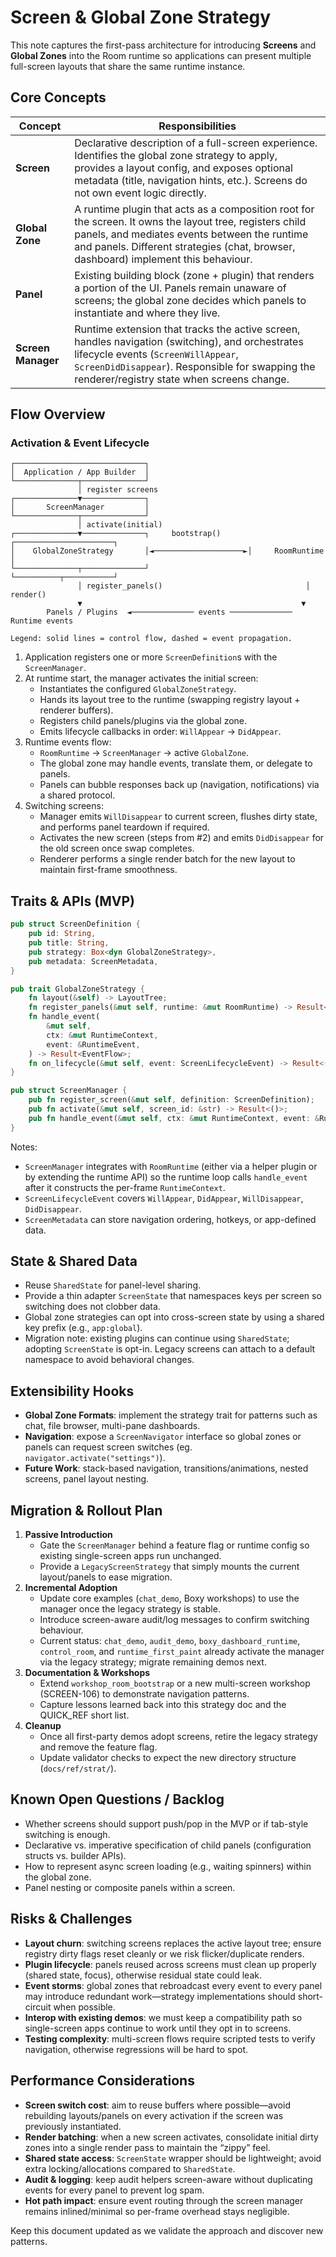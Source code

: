 # Screen & Global Zone Strategy

This note captures the first-pass architecture for introducing **Screens** and
**Global Zones** into the Room runtime so applications can present multiple
full-screen layouts that share the same runtime instance.

## Core Concepts

| Concept      | Responsibilities |
|--------------|------------------|
| **Screen**   | Declarative description of a full-screen experience. Identifies the global zone strategy to apply, provides a layout config, and exposes optional metadata (title, navigation hints, etc.). Screens do not own event logic directly. |
| **Global Zone** | A runtime plugin that acts as a composition root for the screen. It owns the layout tree, registers child panels, and mediates events between the runtime and panels. Different strategies (chat, browser, dashboard) implement this behaviour. |
| **Panel**    | Existing building block (zone + plugin) that renders a portion of the UI. Panels remain unaware of screens; the global zone decides which panels to instantiate and where they live. |
| **Screen Manager** | Runtime extension that tracks the active screen, handles navigation (switching), and orchestrates lifecycle events (`ScreenWillAppear`, `ScreenDidDisappear`). Responsible for swapping the renderer/registry state when screens change. |

## Flow Overview

### Activation & Event Lifecycle

```
┌─────────────────────────────┐
│  Application / App Builder  │
└──────────────┬──────────────┘
               │ register screens
┌──────────────▼──────────────┐
│       ScreenManager         │
└──────────────┬──────────────┘
               │ activate(initial)
┌──────────────▼──────────────┐     bootstrap()      ┌──────────────────────┐
│    GlobalZoneStrategy       │◄────────────────────►│     RoomRuntime      │
└──────────────┬──────────────┘                      └──────────┬───────────┘
               │ register_panels()                                │ render()
               ▼                                                 ▼
        Panels / Plugins  ◄────────────── events ────────────── Runtime events

Legend: solid lines = control flow, dashed = event propagation.
```

1. Application registers one or more `ScreenDefinition`s with the `ScreenManager`.
2. At runtime start, the manager activates the initial screen:
   - Instantiates the configured `GlobalZoneStrategy`.
   - Hands its layout tree to the runtime (swapping registry layout + renderer buffers).
   - Registers child panels/plugins via the global zone.
   - Emits lifecycle callbacks in order: `WillAppear` → `DidAppear`.
3. Runtime events flow:
   - `RoomRuntime` → `ScreenManager` → active `GlobalZone`.
   - The global zone may handle events, translate them, or delegate to panels.
   - Panels can bubble responses back up (navigation, notifications) via a shared protocol.
4. Switching screens:
   - Manager emits `WillDisappear` to current screen, flushes dirty state, and performs panel teardown if required.
   - Activates the new screen (steps from #2) and emits `DidDisappear` for the old screen once swap completes.
   - Renderer performs a single render batch for the new layout to maintain first-frame smoothness.

## Traits & APIs (MVP)

```rust
pub struct ScreenDefinition {
    pub id: String,
    pub title: String,
    pub strategy: Box<dyn GlobalZoneStrategy>,
    pub metadata: ScreenMetadata,
}

pub trait GlobalZoneStrategy {
    fn layout(&self) -> LayoutTree;
    fn register_panels(&mut self, runtime: &mut RoomRuntime) -> Result<()>;
    fn handle_event(
        &mut self,
        ctx: &mut RuntimeContext,
        event: &RuntimeEvent,
    ) -> Result<EventFlow>;
    fn on_lifecycle(&mut self, event: ScreenLifecycleEvent) -> Result<()>;
}

pub struct ScreenManager {
    pub fn register_screen(&mut self, definition: ScreenDefinition);
    pub fn activate(&mut self, screen_id: &str) -> Result<()>;
    pub fn handle_event(&mut self, ctx: &mut RuntimeContext, event: &RuntimeEvent) -> Result<EventFlow>;
}
```

Notes:
- `ScreenManager` integrates with `RoomRuntime` (either via a helper plugin or by extending the runtime API) so the runtime loop calls `handle_event` after it constructs the per-frame `RuntimeContext`.
- `ScreenLifecycleEvent` covers `WillAppear`, `DidAppear`, `WillDisappear`, `DidDisappear`.
- `ScreenMetadata` can store navigation ordering, hotkeys, or app-defined data.

## State & Shared Data

- Reuse `SharedState` for panel-level sharing.
- Provide a thin adapter `ScreenState` that namespaces keys per screen so switching does not clobber data.
- Global zone strategies can opt into cross-screen state by using a shared key prefix (e.g., `app:global`).
- Migration note: existing plugins can continue using `SharedState`; adopting `ScreenState` is opt-in. Legacy screens can attach to a default namespace to avoid behavioral changes.

## Extensibility Hooks

- **Global Zone Formats**: implement the strategy trait for patterns such as chat, file browser, multi-pane dashboards.
- **Navigation**: expose a `ScreenNavigator` interface so global zones or panels can request screen switches (eg. `navigator.activate("settings")`).
- **Future Work**: stack-based navigation, transitions/animations, nested screens, panel layout nesting.

## Migration & Rollout Plan

1. **Passive Introduction**
   - Gate the `ScreenManager` behind a feature flag or runtime config so existing single-screen apps run unchanged.
   - Provide a `LegacyScreenStrategy` that simply mounts the current layout/panels to ease migration.
2. **Incremental Adoption**
   - Update core examples (`chat_demo`, Boxy workshops) to use the manager once the legacy strategy is stable.
   - Introduce screen-aware audit/log messages to confirm switching behaviour.
   - Current status: `chat_demo`, `audit_demo`, `boxy_dashboard_runtime`, `control_room`, and `runtime_first_paint` already activate the manager via the legacy strategy; migrate remaining demos next.
3. **Documentation & Workshops**
   - Extend `workshop_room_bootstrap` or a new multi-screen workshop (SCREEN-106) to demonstrate navigation patterns.
   - Capture lessons learned back into this strategy doc and the QUICK_REF short list.
4. **Cleanup**
   - Once all first-party demos adopt screens, retire the legacy strategy and remove the feature flag.
   - Update validator checks to expect the new directory structure (`docs/ref/strat/`).

## Known Open Questions / Backlog

- Whether screens should support push/pop in the MVP or if tab-style switching is enough.
- Declarative vs. imperative specification of child panels (configuration structs vs. builder APIs).
- How to represent async screen loading (e.g., waiting spinners) within the global zone.
- Panel nesting or composite panels within a screen.

## Risks & Challenges

- **Layout churn**: switching screens replaces the active layout tree; ensure registry dirty flags reset cleanly or we risk flicker/duplicate renders.
- **Plugin lifecycle**: panels reused across screens must clean up properly (shared state, focus), otherwise residual state could leak.
- **Event storms**: global zones that rebroadcast every event to every panel may introduce redundant work—strategy implementations should short-circuit when possible.
- **Interop with existing demos**: we must keep a compatibility path so single-screen apps continue to work until they opt in to screens.
- **Testing complexity**: multi-screen flows require scripted tests to verify navigation, otherwise regressions will be hard to spot.

## Performance Considerations

- **Screen switch cost**: aim to reuse buffers where possible—avoid rebuilding layouts/panels on every activation if the screen was previously instantiated.
- **Render batching**: when a new screen activates, consolidate initial dirty zones into a single render pass to maintain the “zippy” feel.
- **Shared state access**: `ScreenState` wrapper should be lightweight; avoid extra locking/allocations compared to `SharedState`.
- **Audit & logging**: keep audit helpers screen-aware without duplicating events for every panel to prevent log spam.
- **Hot path impact**: ensure event routing through the screen manager remains inlined/minimal so per-frame overhead stays negligible.

Keep this document updated as we validate the approach and discover new patterns.
